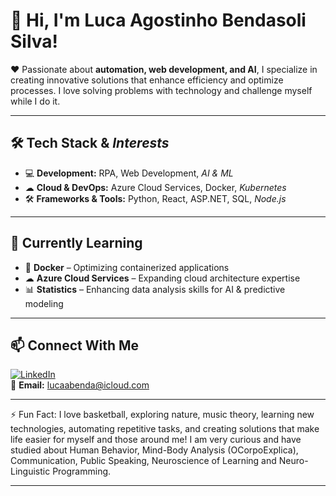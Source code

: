 # 👋 Hi, I'm Luca Agostinho Bendasoli Silva!

❤️ Passionate about **automation, web development, and AI**, I specialize in creating innovative solutions that enhance efficiency and optimize processes. I love solving problems with technology and challenge myself while I do it.

---

## 🛠 Tech Stack & *Interests*
- 💻 **Development:** RPA, Web Development, *AI & ML*
- ☁ **Cloud & DevOps:** Azure Cloud Services, Docker, *Kubernetes*
- 🛠 **Frameworks & Tools:** Python, React, ASP.NET, SQL, *Node.js*

---

## 🌱 Currently Learning
- 🐳 **Docker** – Optimizing containerized applications
- ☁ **Azure Cloud Services** – Expanding cloud architecture expertise
- 📊 **Statistics** – Enhancing data analysis skills for AI & predictive modeling

---

## 📫 Connect With Me
[![LinkedIn](https://img.shields.io/badge/-LinkedIn-blue?style=flat&logo=Linkedin&logoColor=white)](https://www.linkedin.com/in/luca-agostinho-bendasoli-silva-a4b583276/)  
📧 **Email:** lucaabenda@icloud.com  

---

⚡ Fun Fact: I love basketball, exploring nature, music theory, learning new technologies, automating repetitive tasks, and creating solutions that make life easier for myself and those around me! I am very curious and have studied about Human Behavior, Mind-Body Analysis (OCorpoExplica), Communication, Public Speaking, Neuroscience of Learning and Neuro-Linguistic Programming.

---
